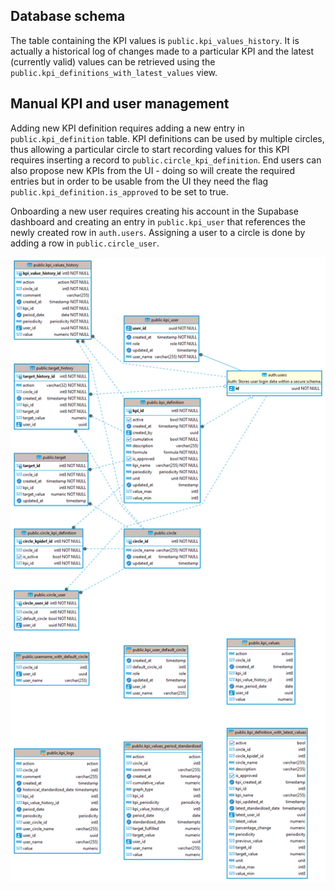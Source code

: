 ## Database schema

The table containing the KPI values is `public.kpi_values_history`. It is actually a historical log of changes made to a
particular KPI and the latest (currently valid) values can be retrieved using
the `public.kpi_definitions_with_latest_values` view.

## Manual KPI and user management

Adding new KPI definition requires adding a new entry in `public.kpi_definition` table. KPI definitions can be used by
multiple circles, thus allowing a particular circle to start recording values for this KPI requires inserting a record
to `public.circle_kpi_definition`. End users can also propose new KPIs from the UI - doing so will create the required entries but in
order to be usable from the UI they need the flag `public.kpi_definition.is_approved` to be set to true.

Onboarding a new user requires creating his account in the Supabase dashboard and creating an entry in `public.kpi_user` that references the newly created row in `auth.users`. Assigning a user to a circle is done by adding a row in `public.circle_user`.

![Database schema](schema.png)
